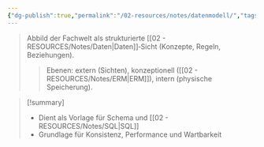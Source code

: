 ```yaml
---
{"dg-publish":true,"permalink":"/02-resources/notes/datenmodell/","tags":["informatik/datenbank","modellierung"],"noteIcon":"","updated":"2025-10-28T16:29:53.000+01:00"}
---
```


>Abbild der Fachwelt als strukturierte [[02 - RESOURCES/Notes/Daten\|Daten]]‑Sicht (Konzepte, Regeln, Beziehungen).
>>Ebenen: extern (Sichten), konzeptionell ([[02 - RESOURCES/Notes/ERM\|ERM]]), intern (physische Speicherung).

>[!summary]
>- Dient als Vorlage für Schema und [[02 - RESOURCES/Notes/SQL\|SQL]]
>- Grundlage für Konsistenz, Performance und Wartbarkeit

